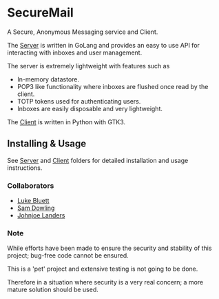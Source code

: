 # SecureMail

A Secure, Anonymous Messaging service and Client.

The [Server](Server) is written in GoLang and provides an easy to use API for interacting with inboxes and user management.

The server is extremely lightweight with features such as
- In-memory datastore.
- POP3 like functionality where inboxes are flushed once read by the client.
- TOTP tokens used for authenticating users.
- Inboxes are easily disposable and very lightweight.

The [Client](Client) is written in Python with GTK3.

## Installing & Usage

See [Server](Server) and [Client](Client) folders for detailed installation and usage instructions.

### Collaborators
- [Luke Bluett](https://github.com/LukeBluett)
- [Sam Dowling](https://samdowling.com)
- [Johnjoe Landers](https://github.com/johnjoelanders)

### Note

While efforts have been made to ensure the security and stability of this project; bug-free code cannot be ensured.

This is a 'pet' project and extensive testing is not going to be done.

Therefore in a situation where security is a very real concern; a more mature solution should be used.
